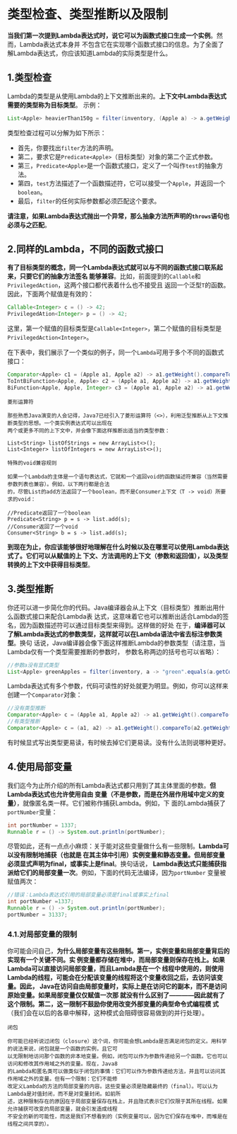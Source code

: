 类型检查、类型推断以及限制
================================================================================
**当我们第一次提到Lambda表达式时，说它可以为函数式接口生成一个实例**。然而，Lambda表达式本身并
不包含它在实现哪个函数式接口的信息。为了全面了解Lambda表达式，你应该知道Lambda的实际类型是什么。

## 1.类型检查
Lambda的类型是从使用Lambda的上下文推断出来的。**上下文中Lambda表达式需要的类型称为目标类型**。
示例：
```java
List<Apple> heavierThan150g = filter(inventory, (Apple a) -> a.getWeight() > 150);
```
类型检查过程可以分解为如下所示：
+ 首先，你要找出`filter`方法的声明。
+ 第二，要求它是`Predicate<Apple>`（目标类型）对象的第二个正式参数。
+ 第三，`Predicate<Apple>`是一个函数式接口，定义了一个叫作`test`的抽象方法。
+ 第四，`test`方法描述了一个函数描述符，它可以接受一个`Apple`，并返回一个`boolean`。
+ 最后，`filter`的任何实际参数都必须匹配这个要求。

**请注意，如果Lambda表达式抛出一个异常，那么抽象方法所声明的`throws`语句也必须与之匹配**。

## 2.同样的Lambda，不同的函数式接口
**有了目标类型的概念，同一个Lambda表达式就可以与不同的函数式接口联系起来，只要它们的抽象方法签名
能够兼容**。比如，前面提到的`Callable`和`PrivilegedAction`，这两个接口都代表着什么也不接受且
返回一个泛型`T`的函数。因此，下面两个赋值是有效的：
```java
Callable<Integer> c = () -> 42;
PrivilegedAtion<Integer> p = () -> 42;
```
这里，第一个赋值的目标类型是`Callable<Integer>`，第二个赋值的目标类型是
`PrivilegedAction<Integer>`。

在下表中，我们展示了一个类似的例子，同一个`Lambda`可用于多个不同的函数式接口：
```java
Comparator<Apple> c1 = (Apple a1, Apple a2) -> a1.getWeight().compareTo(a2.getWeight());
ToIntBiFunction<Apple, Apple> c2 = (Apple a1, Apple a2) -> a1.getWeight().compareTo(a2.getWeight());
BiFunction<Apple, Apple, Integer> c3 = (Apple a1, Apple a2) -> a1.getWeight().compareTo(a2.getWeight());
```
```
菱形运算符

那些熟悉Java演变的人会记得，Java7已经引入了菱形运算符（<>），利用泛型推断从上下文推断类型的思想。一个类实例表达式可以出现在
两个或更多不同的上下文中，并会像下面这样推断出适当的类型参数：

List<String> listOfStrings = new ArrayList<>();
List<Integer> listOfIntegers = new ArrayList<>();
```
```
特殊的void兼容规则

如果一个Lambda的主体是一个语句表达式，它就和一个返回void的函数描述符兼容（当然需要参数列表也兼容）。例如，以下两行都是合法
的，尽管List的add方法返回了一个boolean，而不是Consumer上下文（T -> void）所要求的void：

//Predicate返回了一个boolean
Predicate<String> p = s -> list.add(s);
//Consumer返回了一个void
Consumer<String> b = s -> list.add(s);
```
**到现在为止，你应该能够很好地理解在什么时候以及在哪里可以使用Lambda表达式了。它们可以从赋值的上
下文、方法调用的上下文（参数和返回值），以及类型转换的上下文中获得目标类型**。

## 3.类型推断
你还可以进一步简化你的代码。Java编译器会从上下文（目标类型）推断出用什么函数式接口来配合Lambda表
达式，这意味着它也可以推断出适合Lambda的签名，因为函数描述符可以通过目标类型来得到。这样做的好处
在于，**编译器可以了解Lambda表达式的参数类型，这样就可以在Lambda语法中省去标注参数类型**。换句
话说，Java编译器会像下面这样推断Lambda的参数类型（请注意，当Lambda仅有一个类型需要推断的参数时，
参数名称两边的括号也可以省略）：
```java
//参数a没有显式类型
List<Apple> greenApples = filter(inventory, a -> "green".equals(a.getColor()));
```
Lambda表达式有多个参数，代码可读性的好处就更为明显。例如，你可以这样来创建一个`Comparator`对象：
```java
//没有类型推断
Comparator<Apple> c = (Apple a1, Apple a2) -> a1.getWeight().compareTo(a2.getWeight());
//有类型推断
Comparator<Apple> c = (a1, a2) -> a1.getWeight().compareTo(a2.getWeight());
```
有时候显式写出类型更易读，有时候去掉它们更易读。没有什么法则说哪种更好。

## 4.使用局部变量
我们迄今为止所介绍的所有Lambda表达式都只用到了其主体里面的参数。**但Lambda表达式也允许使用自由
变量（不是参数，而是在外层作用域中定义的变量）**，就像匿名类一样。它们被称作捕获Lambda。例如，下
面的Lambda捕获了`portNumber`变量：
```java
int portNumber = 1337;
Runnable r = () -> System.out.println(portNumber);
```
尽管如此，还有一点点小麻烦：关于能对这些变量做什么有一些限制。**Lambda可以没有限制地捕获（也就是
在其主体中引用）实例变量和静态变量。但局部变量必须显式声明为final，或事实上是final**。换句话说，
**Lambda表达式只能捕获指派给它们的局部变量一次**。例如，下面的代码无法编译，因为`portNumber`
变量被赋值两次：
```java
//错误：Lambda表达式引用的局部变量必须是final或事实上final
int portNumber =1337;
Runnable r = () -> System.out.println(portNumber);
portNumber = 31337;
```

### 4.1.对局部变量的限制
你可能会问自己，**为什么局部变量有这些限制。第一，实例变量和局部变量背后的实现有一个关键不同。实
例变量都存储在堆中，而局部变量则保存在栈上。如果Lambda可以直接访问局部变量，而且Lambda是在一个
线程中使用的，则使用Lambda的线程，可能会在分配该变量的线程将这个变量收回之后，去访问该变量。因此，
Java在访问自由局部变量时，实际上是在访问它的副本，而不是访问原始变量。如果局部变量仅仅赋值一次那
就没有什么区别了————因此就有了这个限制。第二，这一限制不鼓励你使用改变外部变量的典型命令式编程模
式**（我们会在以后的各章中解释，这种模式会阻碍很容易做到的并行处理）。

```
闭包

你可能已经听说过闭包（closure）这个词，你可能会想Lambda是否满足闭包的定义。用科学的说法来说，闭包就是一个函数的实例，且它可
以无限制地访问那个函数的非本地变量。例如，闭包可以作为参数传递给另一个函数。它也可以访问和修改其作用域之外的变量。现在，Java8
的Lambda和匿名类可以做类似于闭包的事情：它们可以作为参数传递给方法，并且可以访问其作用域之外的变量。但有一个限制：它们不能修
改定义Lambda的方法的局部变量的内容。这些变量必须是隐藏最终的（final）。可以认为Lambda是对值封闭，而不是对变量封闭。如前所
述，这种限制存在的原因在于局部变量保存在栈上，并且隐式表示它们仅限于其所在线程。如果允许捕获可改变的局部变量，就会引发造成线程
不安全的新的可能性，而这是我们不想看到的（实例变量可以，因为它们保存在堆中，而堆是在线程之间共享的）。
```





